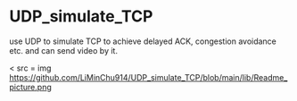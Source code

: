 # UDP_simulate_TCP
use UDP to simulate TCP to achieve delayed ACK, congestion avoidance etc. and can send video by it.

< src = img https://github.com/LiMinChu914/UDP_simulate_TCP/blob/main/lib/Readme_picture.png
